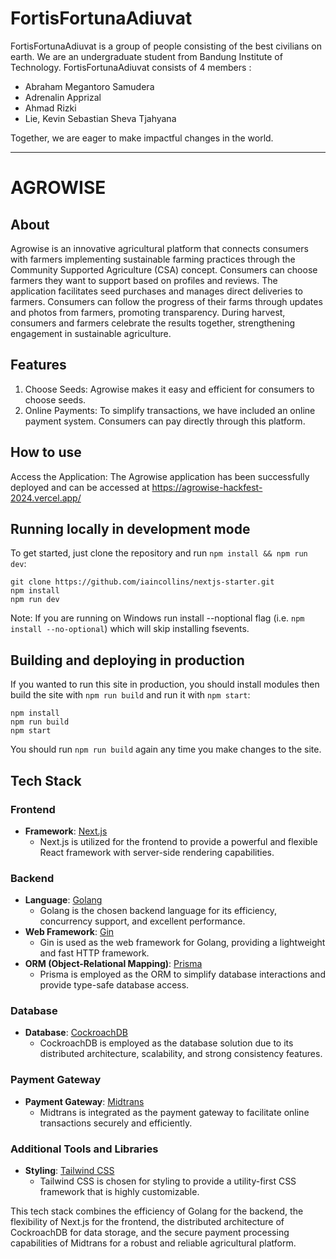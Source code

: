 # FortisFortunaAdiuvat

FortisFortunaAdiuvat is a group of people consisting of the best civilians on earth. We are an undergraduate student from Bandung Institute of Technology. FortisFortunaAdiuvat consists of 4 members :

- Abraham Megantoro Samudera
- Adrenalin Apprizal
- Ahmad Rizki
- Lie, Kevin Sebastian Sheva Tjahyana

Together, we are eager to make impactful changes in the world.

---

# AGROWISE

## About
Agrowise is an innovative agricultural platform that connects consumers with farmers implementing sustainable farming practices through the Community Supported Agriculture (CSA) concept. Consumers can choose farmers they want to support based on profiles and reviews. The application facilitates seed purchases and manages direct deliveries to farmers. Consumers can follow the progress of their farms through updates and photos from farmers, promoting transparency. During harvest, consumers and farmers celebrate the results together, strengthening engagement in sustainable agriculture.

## Features
1. Choose Seeds: Agrowise makes it easy and efficient for consumers to choose seeds.
2. Online Payments: To simplify transactions, we have included an online payment system. Consumers can pay directly through this platform.

## How to use
Access the Application: The Agrowise application has been successfully deployed and can be accessed at https://agrowise-hackfest-2024.vercel.app/

## Running locally in development mode

To get started, just clone the repository and run `npm install && npm run dev`:

    git clone https://github.com/iaincollins/nextjs-starter.git
    npm install
    npm run dev

Note: If you are running on Windows run install --noptional flag (i.e. `npm install --no-optional`) which will skip installing fsevents.

## Building and deploying in production

If you wanted to run this site in production, you should install modules then build the site with `npm run build` and run it with `npm start`:

    npm install
    npm run build
    npm start

You should run `npm run build` again any time you make changes to the site.

## Tech Stack

### Frontend
- **Framework**: [Next.js](https://nextjs.org/) 
  - Next.js is utilized for the frontend to provide a powerful and flexible React framework with server-side rendering capabilities.

### Backend
- **Language**: [Golang](https://golang.org/)
  - Golang is the chosen backend language for its efficiency, concurrency support, and excellent performance.
- **Web Framework**: [Gin](https://gin-gonic.com/)
  - Gin is used as the web framework for Golang, providing a lightweight and fast HTTP framework.
- **ORM (Object-Relational Mapping)**: [Prisma](https://www.prisma.io/)
  - Prisma is employed as the ORM to simplify database interactions and provide type-safe database access.

### Database
- **Database**: [CockroachDB](https://www.cockroachlabs.com/)
  - CockroachDB is employed as the database solution due to its distributed architecture, scalability, and strong consistency features.

### Payment Gateway
- **Payment Gateway**: [Midtrans](https://midtrans.com/)
  - Midtrans is integrated as the payment gateway to facilitate online transactions securely and efficiently.

### Additional Tools and Libraries
- **Styling**: [Tailwind CSS](https://tailwindcss.com/)
  - Tailwind CSS is chosen for styling to provide a utility-first CSS framework that is highly customizable.

This tech stack combines the efficiency of Golang for the backend, the flexibility of Next.js for the frontend, the distributed architecture of CockroachDB for data storage, and the secure payment processing capabilities of Midtrans for a robust and reliable agricultural platform.


